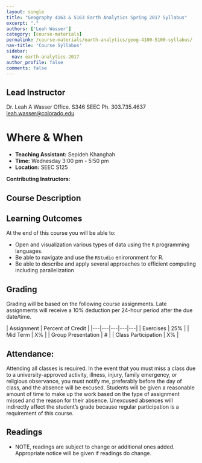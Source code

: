 ```yaml
---
layout: single
title: "Geography 4163 & 5163 Earth Analytics Spring 2017 Syllabus"
excerpt: "."
authors: ['Leah Wasser']
category: [course-materials]
permalink: /course-materials/earth-analytics/geog-4100-5100-syllabus/
nav-title: 'Course Syllabus'
sidebar:
  nav: earth-analytics-2017
author_profile: false
comments: false
---
```



## Lead Instructor

Dr. Leah A Wasser
Office. S346 SEEC
Ph. 303.735.4637
leah.wasser@colorado.edu

<div class='notice--success' markdown="1">

# Where & When

* **Teaching Assistant:** Sepideh Khanghah
* **Time:** Wednesday 3:00 pm -  5:50 pm
* **Location:** SEEC S125

**Contributing Instructors:**

  </div>

## Course Description

## Learning Outcomes

At the end of this course you will be able to:

* Open and visualization various types of data using the `R` programming languages.
* Be able to navigate and use the `RStudio` eniroronment for R.
* Be able to describe and apply several approaches to efficient computing including parallelization


## Grading
Grading will be based on the following course assignments. Late assignments will
receive a 10% deduction per 24-hour period after the due date/time.

| Assignment  | Percent of Credit   |
|---|---|---|---|---|
|  Exercises | 25% |
|  Mid Term | X% |
|  Group Presentation | #  |
| Class Participation | X% |


## Attendance:

Attending all classes is required. In the event that you must miss a class due
to a university-approved activity, illness, injury, family emergency, or religious
observance, you must notify me, preferably before the day of class, and the absence
will be excused. Students will be given a reasonable amount of time to make up the
work based on the type of assignment missed and the reason for their absence.
Unexcused absences will indirectly affect the student’s grade because regular
participation is a requirement of this course.


## Readings

* NOTE, readings are subject to change or additional ones added. Appropriate notice will be given if readings do change.
